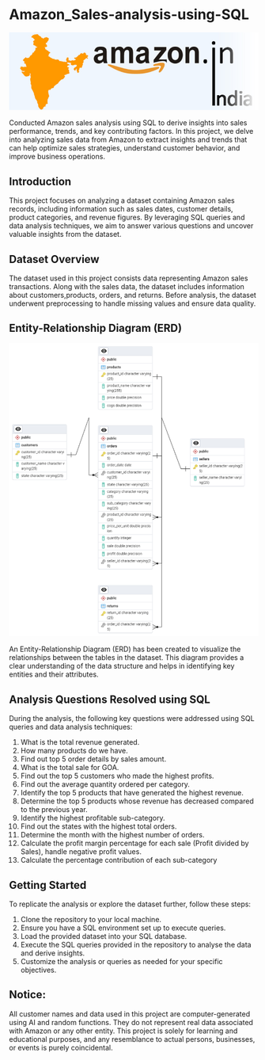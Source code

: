 # Amazon_Sales-analysis-using-SQL
![Banner Image](https://github.com/AnirudhKongot/Amazon_Sales-analysis-using-SQL/blob/main/amazon_india_wide_image-3.jpg)

Conducted Amazon sales analysis using SQL to derive insights into sales performance, trends, and key contributing factors.
In this project, we delve into analyzing sales data from Amazon to extract insights and trends that can help optimize sales strategies,
understand customer behavior, and improve business operations.


## Introduction
This project focuses on analyzing a dataset containing Amazon sales records, including
information such as sales dates, customer details, product categories, and revenue figures. By
leveraging SQL queries and data analysis techniques, we aim to answer various questions and
uncover valuable insights from the dataset.


## Dataset Overview
The dataset used in this project consists data representing Amazon sales transactions.
Along with the sales data, the dataset includes information about customers,products,
orders, and returns. Before analysis, the dataset underwent preprocessing to handle
missing values and ensure data quality.


## Entity-Relationship Diagram (ERD)
![ERD Image](https://github.com/AnirudhKongot/Amazon_Sales-analysis-using-SQL/blob/main/ERD.AMAZON_SALES.png)

An Entity-Relationship Diagram (ERD) has been created to visualize the relationships between
the tables in the dataset. This diagram provides a clear understanding of the data structure and
helps in identifying key entities and their attributes.


## Analysis Questions Resolved using SQL
During the analysis, the following key questions were addressed using SQL queries and data
analysis techniques:

1.	What is the total revenue generated.
2.	How many products do we have.
3.	Find out top 5 order details by sales amount.
4.	What is the total sale for GOA.
5.	Find out the top 5 customers who made the highest profits.
6.	Find out the average quantity ordered per category.
7.	Identify the top 5 products that have generated the highest revenue.
8.	Determine the top 5 products whose revenue has decreased compared to the previous year.
9.	Identify the highest profitable sub-category.
10.	Find out the states with the highest total orders.
11.	Determine the month with the highest number of orders.
12.	Calculate the profit margin percentage for each sale (Profit divided by Sales), handle negative profit values.
13.	Calculate the percentage contribution of each sub-category


## Getting Started
To replicate the analysis or explore the dataset further, follow these steps:
1.	Clone the repository to your local machine.
2.	Ensure you have a SQL environment set up to execute queries.
3.	Load the provided dataset into your SQL database.
4.	Execute the SQL queries provided in the repository to analyse the data and derive insights.
5.	Customize the analysis or queries as needed for your specific objectives.


## Notice:
All customer names and data used in this project are computer-generated using AI and random
functions. They do not represent real data associated with Amazon or any other entity. This
project is solely for learning and educational purposes, and any resemblance to actual persons,
businesses, or events is purely coincidental.
